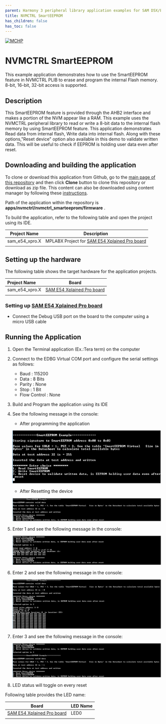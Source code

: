 ```yaml
---
parent: Harmony 3 peripheral library application examples for SAM D5X/E5X family
title: NVMCTRL SmartEEPROM 
has_children: false
has_toc: false
---
```


[![MCHP](https://www.microchip.com/ResourcePackages/Microchip/assets/dist/images/logo.png)](https://www.microchip.com)

# NVMCTRL SmartEEPROM

This example application demonstrates how to use the SmartEEPROM feature in NVMCTRL PLIB to erase and program the internal Flash memory. 8-bit, 16-bit, 32-bit access is supported.

## Description

This SmartEEPROM feature is provided through the AHB2 interface and makes a portion of the NVM appear like a RAM. This example uses the NVMCTRL peripheral library to read or write a 8-bit data to the internal flash memory by using SmartEEPROM feature. This application demonstrates Read data from internal flash, Write data into internal flash. Along with these options,"Reset device" option also available in this demo to validate written data. This will be useful to check if EEPROM is holding user data even after reset.

## Downloading and building the application

To clone or download this application from Github, go to the [main page of this repository](https://github.com/Microchip-MPLAB-Harmony/csp_apps_sam_d5x_e5x) and then click **Clone** button to clone this repository or download as zip file.
This content can also be downloaded using content manager by following these [instructions](https://github.com/Microchip-MPLAB-Harmony/contentmanager/wiki).

Path of the application within the repository is **apps/nvmctrl/nvmctrl_smarteeprom/firmware** .

To build the application, refer to the following table and open the project using its IDE.

| Project Name      | Description                                    |
| ----------------- | ---------------------------------------------- |
| sam_e54_xpro.X    | MPLABX Project for [SAM E54 Xplained Pro board](https://www.microchip.com/developmenttools/ProductDetails/atsame54-xpro)|
|||

## Setting up the hardware

The following table shows the target hardware for the application projects.

| Project Name| Board|
|:---------|:---------:|
| sam_e54_xpro.X    | [SAM E54 Xplained Pro board](https://www.microchip.com/developmenttools/ProductDetails/atsame54-xpro)|
|||

### Setting up [SAM E54 Xplained Pro board](https://www.microchip.com/developmenttools/ProductDetails/atsame54-xpro)

- Connect the Debug USB port on the board to the computer using a micro USB cable

## Running the Application

1. Open the Terminal application (Ex.:Tera term) on the computer
2. Connect to the EDBG Virtual COM port and configure the serial settings as follows:
    - Baud : 115200
    - Data : 8 Bits
    - Parity : None
    - Stop : 1 Bit
    - Flow Control : None
3. Build and Program the application using its IDE
4. See the following message in the console:

    - After programming the application

    ![output_1](images/output_nvmctrl_smarteeprom_1.png)

    - After Resetting the device

    ![output_2](images/output_nvmctrl_smarteeprom_2.png)

5. Enter 1 and see the following message in the console:

    ![output_3](images/output_nvmctrl_smarteeprom_3.png)

6. Enter 2 and see the following message in the console:

    ![output_4](images/output_nvmctrl_smarteeprom_4.png)

7. Enter 3 and see the following message in the console:

    ![output_5](images/output_nvmctrl_smarteeprom_5.png)

8. LED status will toggle on every reset

Following table provides the LED name:

| Board      | LED Name |
| ---------- | ---------------- |
| [SAM E54 Xplained Pro board](https://www.microchip.com/developmenttools/ProductDetails/atsame54-xpro)    | LED0 |
|||
